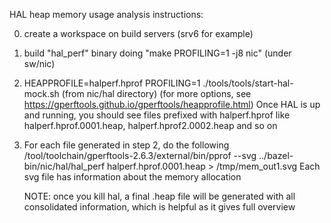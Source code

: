 HAL heap memory usage analysis instructions:

0) create a workspace on build servers (srv6 for example)

1) build "hal_perf" binary doing "make PROFILING=1 -j8 nic" (under sw/nic)

2) HEAPPROFILE=halperf.hprof PROFILING=1 ./tools/tools/start-hal-mock.sh (from nic/hal directory)
   (for more options, see https://gperftools.github.io/gperftools/heapprofile.html)
   Once HAL is up and running, you should see files prefixed with halperf.hprof like
   halperf.hprof.0001.heap, halperf.hprof2.0002.heap and so on

3) For each file generated in step 2, do the following
   /tool/toolchain/gperftools-2.6.3/external/bin/pprof --svg ../bazel-bin/nic/hal/hal_perf halperf.hprof.0001.heap  > /tmp/mem_out1.svg
   Each svg file has information about the memory allocation

   NOTE:
   once you kill hal, a final .heap file will be generated with all consolidated
   information, which is helpful as it gives full overview
